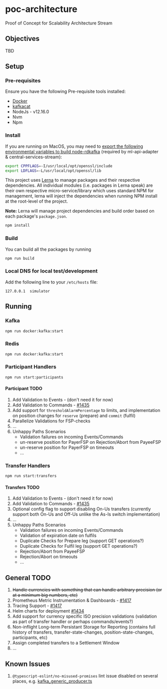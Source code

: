 # poc-architecture

Proof of Concept for Scalability Architecture Stream

## Objectives

TBD

## Setup

### Pre-requisites
Ensure you have the following Pre-requisite tools installed:
- [Docker](https://docs.docker.com/get-docker/)
- [kafkacat](https://github.com/edenhill/kafkacat#install)
- NodeJs - v12.16.0
- Nvm
- Npm

### Install
If you are running on MacOS, you may need to [export the following environmental variables to build node-rdkafka](https://github.com/Blizzard/node-rdkafka#mac-os-high-sierra--mojave) (required by ml-api-adapter & central-services-stream):

```bash
export CPPFLAGS=-I/usr/local/opt/openssl/include
export LDFLAGS=-L/usr/local/opt/openssl/lib
```

This project uses [Lerna](https://lerna.js.org/) to manage packages and their respective dependencies. All individual modules (i.e. packages in Lerna speak) are their own respective micro-service/library which uses standard NPM for management, lerna will inject the dependencies when running NPM install at the root-level of the project.

**Note:** Lerna will manage project dependencies and build order based on each package's `package.json`.

```sh
npm install
```

### Build
You can build all the packages by running

```sh
npm run build
```

### Local DNS for local test/development

Add the following line to your `/etc/hosts` file:

`127.0.0.1  simulator`


## Running

### Kafka

```sh
npm run docker:kafka:start
```
### Redis

```sh
npm run docker:kafka:start
```

### Participant Handlers

```sh
npm run start:participants
```

#### Participant TODO

1. Add Validation to Events - (don't need it for now)
2. Add Validation to Commands - [#1435](https://github.com/mojaloop/project/issues/1435)
4. Add support for `thresholdAlarmPercentage` to limits, and implementation on position changes for `reserve` (prepare) and `commit` (fulfil)
5. Parallelize Validations for FSP-checks
6. ...
7. Unhappy Paths Scenarios
    - Validation failures on incoming Events/Commands
    - un-reserve position for PayerFSP on Rejection/Abort from PayeeFSP
    - un-reserve position for PayerFSP on timeouts
    - ...

### Transfer Handlers

```sh
npm run start:transfers
```

#### Transfers TODO

1. Add Validation to Events - (don't need it for now)
2. Add Validation to Commands - [#1435](https://github.com/mojaloop/project/issues/1435)
3. Optional config flag to support disabling On-Us transfers (currently support both On-Us and Off-Us unlike the As-Is switch implementation)
4. ...
5. Unhappy Paths Scenarios
    - Validation failures on incoming Events/Commands
    - Validation of expiration date on fulfils
    - Duplicate Checks for Prepare leg (support GET operations?)
    - Duplicate Checks for Fulfil leg (support GET operations?)
    - Rejection/Abort from PayeeFSP
    - Rejection/Abort on timeouts
    - ...


## General TODO

1. ~~Handle currencies with something that can handle arbitrary precision (or at a minimum big numbers, etc)~~
2. Prometheus Metric Instrumentation & Dashboards - [#1417](https://github.com/mojaloop/project/issues/1417)
3. Tracing Support - [#1417](https://github.com/mojaloop/project/issues/1417)
4. Helm charts for deployment [#1434](https://github.com/mojaloop/project/issues/1434)
5. Add support for currency specific ISO precision validations (validation as part of transfer handler or perhaps commands/events?)
6. Non-inflight Long-term Persistant Storage for Reporting (contains full history of transfers, transfer-state-changes, position-state-changes, participants, etc)
7. Assign completed transfers to a Settlement Window
8. ...


## Known Issues

1. `@typescript-eslint/no-misused-promises` lint issue disabled on several places, e.g. [kafka_generic_producer.ts](./modules/libInfrastructure/src/kafka_generic_producer.ts)
